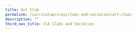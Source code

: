 ```yaml
---
title: Art Club
permalink: /curriculum/ccas/clubs-and-societies/art-club/
description: ""
third_nav_title: CCA Clubs and Societies
---
```

